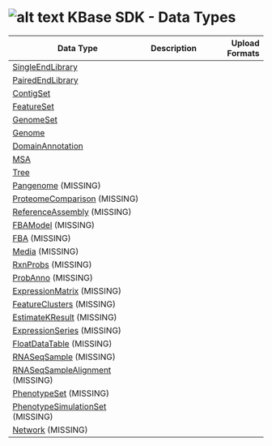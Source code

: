 # ![alt text](https://avatars2.githubusercontent.com/u/1263946?v=3&s=84 "KBase") KBase SDK - Data Types

| Data Type        | Description           | Upload Formats  |
| ---------------- |:---------------------:| ---------------:|
| [SingleEndLibrary ](kb_sdk_data_types.md#single-end-library) | | |
| [PairedEndLibrary](kb_sdk_data_types.md#paired-end-library) | | |
| [ContigSet](kb_sdk_data_types.md#contig-set) | | |
| [FeatureSet](kb_sdk_data_types.md#feature-set) | | |
| [GenomeSet](kb_sdk_data_types.md#genome-set) | | |
| [Genome](kb_sdk_data_types.md#genome) | | |
| [DomainAnnotation](kb_sdk_data_types.md#domain-annotation) | | |
| [MSA](kb_sdk_data_types.md#msa) | | |
| [Tree](kb_sdk_data_types.md#tree) | | |
| [Pangenome](kb_sdk_data_types.md#pangenome) (MISSING) | | |
| [ProteomeComparison](kb_sdk_data_types.md#proteome-comparison) (MISSING) | | |
| [ReferenceAssembly](kb_sdk_data_types.md#reference-assembly) (MISSING) | | |
| [FBAModel](kb_sdk_data_types.md#fba-model) (MISSING) | | |
| [FBA](kb_sdk_data_types.md#fba) (MISSING) | | |
| [Media](kb_sdk_data_types.md#media) (MISSING) | | |
| [RxnProbs](kb_sdk_data_types.md#rxn-probs) (MISSING) | | |
| [ProbAnno](kb_sdk_data_types.md#prob-anno) (MISSING) | | |
| [ExpressionMatrix](kb_sdk_data_types.md#expression-matrix) (MISSING) | | |
| [FeatureClusters](kb_sdk_data_types.md#feature-clusters) (MISSING) | | |
| [EstimateKResult](kb_sdk_data_types.md#estimate-k-result) (MISSING) | | |
| [ExpressionSeries](kb_sdk_data_types.md#expression-series) (MISSING) | | |
| [FloatDataTable](kb_sdk_data_types.md#float-data-table) (MISSING) | | |
| [RNASeqSample](kb_sdk_data_types.md#rna-seq-sample) (MISSING) | | |
| [RNASeqSampleAlignment](kb_sdk_data_types.md#rna-seq-sample-alignment) (MISSING) | | |
| [PhenotypeSet](kb_sdk_data_types.md#phenotype-set) (MISSING) | | |
| [PhenotypeSimulationSet](kb_sdk_data_types.md#phenotype-simulation-set) (MISSING) | | |
| [Network](kb_sdk_data_types.md#network) (MISSING) | | |

